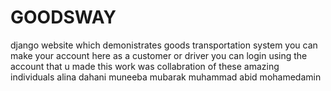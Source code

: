 # GOODSWAY
django website which demonistrates goods transportation system 
you can make your account here as a customer or driver 
you can login using the account that u made
this work was collabration of these amazing individuals
alina dahani
muneeba mubarak
muhammad abid
mohamedamin
